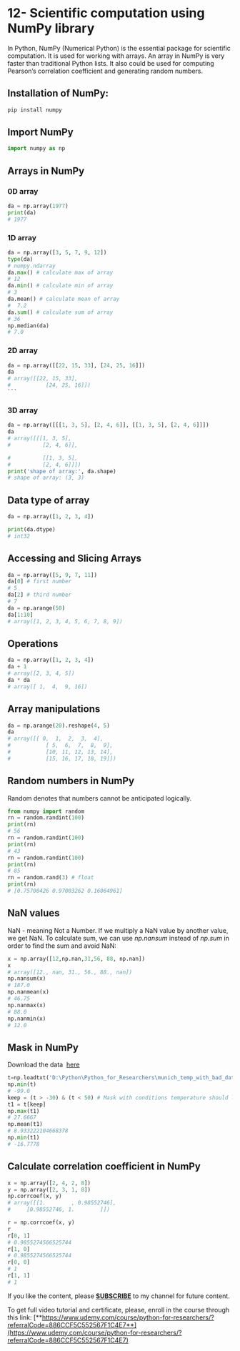 # 12- Scientific computation using NumPy library

In Python, NumPy (Numerical Python) is the essential package for scientific computation. It is used for working with arrays. An array in NumPy is very faster than traditional Python lists. It also could be used for computing Pearson’s correlation coefficient and generating random numbers.

## Installation of NumPy:

```python
pip install numpy
```

## Import NumPy

```python
import numpy as np
```

## Arrays in NumPy

### 0D array

```python
da = np.array(1977)
print(da)
# 1977
```

### 1D array

```python
da = np.array([3, 5, 7, 9, 12])
type(da)
# numpy.ndarray
da.max() # calculate max of array
# 12
da.min() # calculate min of array
# 3
da.mean() # calculate mean of array
#  7.2
da.sum() # calculate sum of array
# 36
np.median(da)
# 7.0
```

### 2D array

````python
da = np.array([[22, 15, 33], [24, 25, 16]])
da
# array([[22, 15, 33],
#           [24, 25, 16]])
```
````

### 3D array

```python
da = np.array([[[1, 3, 5], [2, 4, 6]], [[1, 3, 5], [2, 4, 6]]])
da
# array([[[1, 3, 5],
#          [2, 4, 6]],

#          [[1, 3, 5],
#          [2, 4, 6]]])
print('shape of array:', da.shape)
# shape of array: (3, 3)
```

## Data type of array

```python
da = np.array([1, 2, 3, 4])

print(da.dtype)
# int32
```

## Accessing and Slicing Arrays

```python
da = np.array([5, 9, 7, 11])
da[0] # first number
# 5
da[2] # third number
# 7
da = np.arange(50)
da[1:10]
# array([1, 2, 3, 4, 5, 6, 7, 8, 9])
```

## Operations

```python
da = np.array([1, 2, 3, 4])
da + 1
# array([2, 3, 4, 5])
da * da
# array([ 1,  4,  9, 16])
```

## Array manipulations

```python
da = np.arange(20).reshape(4, 5)
da
# array([[ 0,  1,  2,  3,  4],
#           [ 5,  6,  7,  8,  9],
#           [10, 11, 12, 13, 14],
#           [15, 16, 17, 18, 19]])
```

## Random numbers in NumPy

Random denotes that numbers cannot be anticipated logically.

```python
from numpy import random
rn = random.randint(100)
print(rn)
# 56
rn = random.randint(100)
print(rn)
# 43
rn = random.randint(100)
print(rn)
# 85
rn = random.rand(3) # float
print(rn)
# [0.75700426 0.97003262 0.16064961]
```

## NaN values

NaN - meaning Not a Number. If we multiply a NaN value by another value, we get NaN. To calculate sum, we can use *np.nansum* instead of *np.sum* in order to find the sum and avoid NaN:

```python
x = np.array([12,np.nan,31,56, 88, np.nan])
x
# array([12., nan, 31., 56., 88., nan])
np.nansum(x)
# 187.0
np.nanmean(x)
# 46.75
np.nanmax(x)
# 88.0
np.nanmin(x)
# 12.0
```

## Mask in NumPy

Download the data  [here](https://github.com/Azad77/py4researchers/blob/main/data/munich_temp_with_bad_data.TXT)

```python
t=np.loadtxt('D:\Python\Python_for_Researchers\munich_temp_with_bad_data.txt')
np.min(t)
# -99.0
keep = (t > -30) & (t < 50) # Mask with conditions temperature should lower than 50 and higher than -30
t1 = t[keep]
np.max(t1)
# 27.6667
np.mean(t1)
# 8.933222104668378
np.min(t1)
# -16.7778
```

## Calculate correlation coefficient in NumPy

```python
x = np.array([2, 4, 2, 8])
y = np.array([2, 3, 1, 8])
np.corrcoef(x, y)
# array([[1.        , 0.98552746],
#     [0.98552746, 1.        ]])

r = np.corrcoef(x, y)
r
r[0, 1]
# 0.9855274566525744
r[1, 0]
# 0.9855274566525744
r[0, 0]
# 1
r[1, 1]
# 1
```

If you like the content, please [**SUBSCRIBE**](https://www.youtube.com/channel/UCpbWlHEqBSnJb6i4UemXQpA?sub_confirmation=1) to my channel for future content.

To get full video tutorial and certificate, please, enroll in the course through this link: [**https://www.udemy.com/course/python-for-researchers/?referralCode=886CCF5C552567F1C4E7**](https://www.udemy.com/course/python-for-researchers/?referralCode=886CCF5C552567F1C4E7)